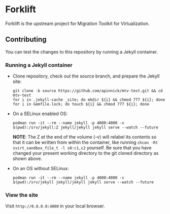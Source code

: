 # Forklift

Forklift is the upstream project for Migration Toolkit for Virtualization.

## Contributing

You can test the changes to this repository by running a Jekyll container.

### Running a Jekyll container

- Clone repository, check out the source branch, and prepare the Jekyll site:

  ```console
  git clone -b source https://github.com/apinnick/mtv-test.git && cd mtv-test
  for i in .jekyll-cache _site; do mkdir ${i} && chmod 777 ${i}; done
  for i in Gemfile.lock; do touch ${i} && chmod 777 ${i}; done
  ```

- On a SELinux enabled OS:

  ```console
  podman run -it --rm --name jekyll -p 4000:4000 -v $(pwd):/srv/jekyll:Z jekyll/jekyll jekyll serve --watch --future
  ```

  **NOTE**: The Z at the end of the volume (-v) will relabel its contents so that it can be written from within the container, like running `chcon -Rt svirt_sandbox_file_t -l s0:c1,c2` yourself. Be sure that you have changed your present working directory to the git cloned directory as shown above.

- On an OS without SELinux:

  ```console
  podman run -it --rm --name jekyll -p 4000:4000 -v $(pwd):/srv/jekyll jekyll/jekyll jekyll serve --watch --future
  ```

### View the site

Visit `http://0.0.0.0:4000` in your local browser.
